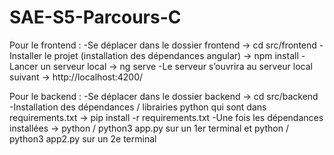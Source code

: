 # SAE-S5-Parcours-C

Pour le frontend : 
-Se déplacer dans le dossier frontend → cd src/frontend 
-Installer le projet (installation des dépendances angular) →  npm install
-Lancer un serveur local → ng serve 
-Le serveur s’ouvrira au serveur local suivant → http://localhost:4200/

Pour le backend : 
-Se déplacer dans le dossier backend → cd src/backend
-Installation des dépendances / librairies python qui sont dans requirements.txt → pip install -r requirements.txt
-Une fois les dépendances installées → python / python3 app.py sur un 1er terminal et python / python3 app2.py sur un 2e terminal
